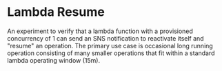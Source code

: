 # Lambda Resume

An experiment to verify that a lambda function with a provisioned concurrency of
1 can send an SNS notification to reactivate itself and "resume" an operation.
The primary use case is occasional long running operation consisting of many
smaller operations that fit within a standard lambda operating window (15m).
